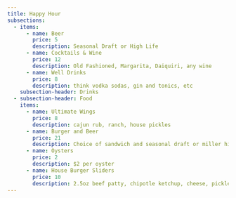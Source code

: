 ```yaml
---
title: Happy Hour
subsections:
  - items:
      - name: Beer
        price: 5
        description: Seasonal Draft or High Life
      - name: Cocktails & Wine
        price: 12
        description: Old Fashioned, Margarita, Daiquiri, any wine
      - name: Well Drinks
        price: 8
        description: think vodka sodas, gin and tonics, etc
    subsection-header: Drinks
  - subsection-header: Food
    items:
      - name: Ultimate Wings
        price: 8
        description: cajun rub, ranch, house pickles
      - name: Burger and Beer
        price: 21
        description: Choice of sandwich and seasonal draft or miller high life
      - name: Oysters
        price: 2
        description: $2 per oyster
      - name: House Burger Sliders
        price: 10
        description: 2.5oz beef patty, chipotle ketchup, cheese, pickles
---
```

